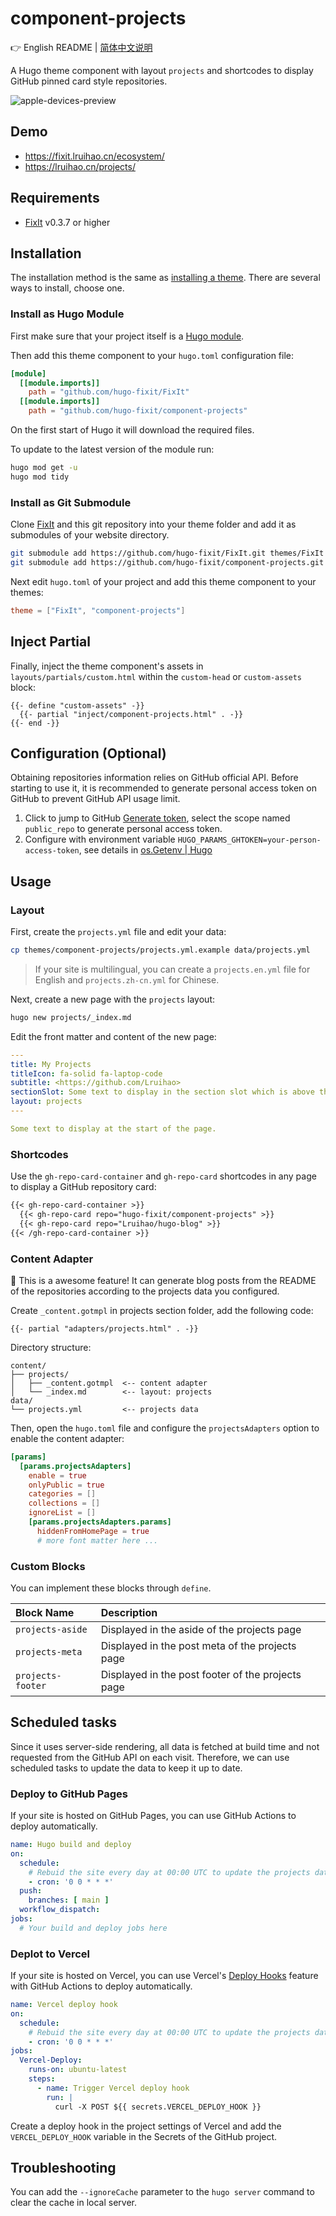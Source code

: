 # component-projects

👉 English README | [简体中文说明](/README.zh-cn.md)

A Hugo theme component with layout `projects` and shortcodes to display GitHub pinned card style repositories.

![apple-devices-preview](https://github.com/hugo-fixit/component-projects/assets/33419593/3f75bd94-90df-4057-bee5-cbe2a61422f1)

## Demo

- <https://fixit.lruihao.cn/ecosystem/>
- <https://lruihao.cn/projects/>

## Requirements

- [FixIt](https://github.com/hugo-fixit) v0.3.7 or higher

## Installation

The installation method is the same as [installing a theme](https://fixit.lruihao.cn/documentation/installation/). There are several ways to install, choose one.

### Install as Hugo Module

First make sure that your project itself is a [Hugo module](https://gohugo.io/hugo-modules/use-modules/#initialize-a-new-module).

Then add this theme component to your `hugo.toml` configuration file:

```toml
[module]
  [[module.imports]]
    path = "github.com/hugo-fixit/FixIt"
  [[module.imports]]
    path = "github.com/hugo-fixit/component-projects"
```

On the first start of Hugo it will download the required files.

To update to the latest version of the module run:

```bash
hugo mod get -u
hugo mod tidy
```

### Install as Git Submodule

Clone [FixIt](https://github.com/hugo-fixit) and this git repository into your theme folder and add it as submodules of your website directory.

```bash
git submodule add https://github.com/hugo-fixit/FixIt.git themes/FixIt
git submodule add https://github.com/hugo-fixit/component-projects.git themes/component-projects
```

Next edit `hugo.toml` of your project and add this theme component to your themes:

```toml
theme = ["FixIt", "component-projects"]
```

## Inject Partial

Finally, inject the theme component's assets in `layouts/partials/custom.html` within the `custom-head` or `custom-assets` block:

```go-html-template
{{- define "custom-assets" -}}
  {{- partial "inject/component-projects.html" . -}}
{{- end -}}
```

## Configuration (Optional)

Obtaining repositories information relies on GitHub official API. Before starting to use it, it is recommended to generate personal access token on GitHub to prevent GitHub API usage limit.

1. Click to jump to GitHub [Generate token](https://github.com/settings/tokens/new), select the scope named `public_repo` to generate personal access token.
2. Configure with environment variable `HUGO_PARAMS_GHTOKEN=your-person-access-token`, see details in [os.Getenv | Hugo](https://gohugo.io/functions/os/getenv/#examples)

## Usage

### Layout

First, create the `projects.yml` file and edit your data:

```bash
cp themes/component-projects/projects.yml.example data/projects.yml
```

> If your site is multilingual, you can create a `projects.en.yml` file for English and `projects.zh-cn.yml` for Chinese.

Next, create a new page with the `projects` layout:

```bash
hugo new projects/_index.md
```

Edit the front matter and content of the new page:

```yaml
---
title: My Projects
titleIcon: fa-solid fa-laptop-code
subtitle: <https://github.com/Lruihao>
sectionSlot: Some text to display in the section slot which is above the related articles list.
layout: projects
---

Some text to display at the start of the page.
```

### Shortcodes

Use the `gh-repo-card-container` and `gh-repo-card` shortcodes in any page to display a GitHub repository card:

```markdown
{{< gh-repo-card-container >}}
  {{< gh-repo-card repo="hugo-fixit/component-projects" >}}
  {{< gh-repo-card repo="Lruihao/hugo-blog" >}}
{{< /gh-repo-card-container >}}
```

### Content Adapter

:tada: This is a awesome feature! It can generate blog posts from the README of the repositories according to the projects data you configured.

Create `_content.gotmpl` in projects section folder, add the following code:

```go-html-template
{{- partial "adapters/projects.html" . -}}
```

Directory structure:

```plain
content/
├── projects/
│   ├── _content.gotmpl  <-- content adapter
│   └── _index.md        <-- layout: projects
data/
└── projects.yml         <-- projects data
```

Then, open the `hugo.toml` file and configure the `projectsAdapters` option to enable the content adapter:

```toml
[params]
  [params.projectsAdapters]
    enable = true
    onlyPublic = true
    categories = []
    collections = []
    ignoreList = []
    [params.projectsAdapters.params]
      hiddenFromHomePage = true
      # more font matter here ...
```

### Custom Blocks

You can implement these blocks through `define`.

| Block Name        | Description                                       |
| :---------------- | :------------------------------------------------ |
| `projects-aside`  | Displayed in the aside of the projects page       |
| `projects-meta`   | Displayed in the post meta of the projects page   |
| `projects-footer` | Displayed in the post footer of the projects page |

## Scheduled tasks

Since it uses server-side rendering, all data is fetched at build time and not requested from the GitHub API on each visit. Therefore, we can use scheduled tasks to update the data to keep it up to date.

### Deploy to GitHub Pages

If your site is hosted on GitHub Pages, you can use GitHub Actions to deploy automatically.

```yaml
name: Hugo build and deploy
on:
  schedule:
    # Rebuid the site every day at 00:00 UTC to update the projects data
    - cron: '0 0 * * *'
  push:
    branches: [ main ]
  workflow_dispatch:
jobs:
  # Your build and deploy jobs here
```

### Deplot to Vercel

If your site is hosted on Vercel, you can use Vercel's [Deploy Hooks](https://vercel.com/docs/deployments/deploy-hooks#creating-&-triggering-deploy-hooks) feature with GitHub Actions to deploy automatically.

```yaml
name: Vercel deploy hook
on:
  schedule:
    # Rebuid the site every day at 00:00 UTC to update the projects data
    - cron: '0 0 * * *'
jobs:
  Vercel-Deploy:
    runs-on: ubuntu-latest
    steps:
      - name: Trigger Vercel deploy hook
        run: |
          curl -X POST ${{ secrets.VERCEL_DEPLOY_HOOK }}
```

Create a deploy hook in the project settings of Vercel and add the `VERCEL_DEPLOY_HOOK` variable in the Secrets of the GitHub project.

## Troubleshooting

You can add the `--ignoreCache` parameter to the `hugo server` command to clear the cache in local server.
